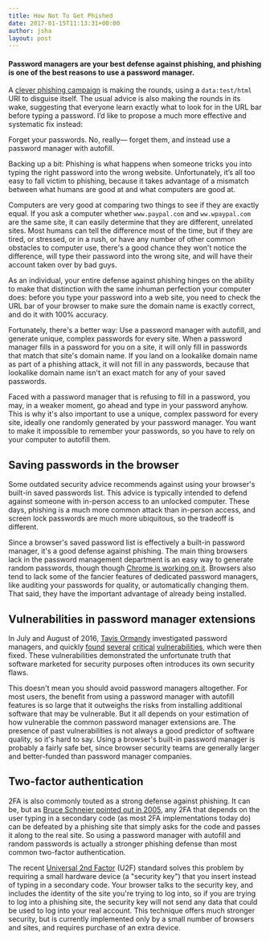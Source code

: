 ```yaml
---
title: How Not To Get Phished
date: 2017-01-15T11:13:31+00:00
author: jsha
layout: post
---
```


#### Password managers are your best defense against phishing, and phishing is one of the best reasons to use a password manager.

A [clever phishing campaign](https://www.wordfence.com/blog/2017/01/gmail-phishing-data-uri/?utm_source=list&utm_campaign=011217&utm_medium=email) is making the rounds, using a `data:test/html` URI to disguise itself. The usual advice is also making the rounds in its wake, suggesting that everyone learn exactly what to look for in the URL bar before typing a password. I’d like to propose a much more effective and systematic fix instead:

Forget your passwords. No, really&mdash; forget them, and instead use a password manager with autofill.

Backing up a bit: Phishing is what happens when someone tricks you into typing the right password into the wrong website. Unfortunately, it’s all too easy to fall victim to phishing, because it takes advantage of a mismatch between what humans are good at and what computers are good at.

Computers are very good at comparing two things to see if they are exactly equal. If you ask a computer whether `www.paypal.com` and `ww.wpaypal.com` are the same site, it can easily determine that they are different, unrelated sites. Most humans can tell the difference most of the time, but if they are tired, or stressed, or in a rush, or have any number of other common obstacles to computer use, there's a good chance they won't notice the difference, will type their password into the wrong site, and will have their account taken over by bad guys.

As an individual, your entire defense against phishing hinges on the ability to make that distinction with the same inhuman perfection your computer does: before you type your password into a web site, you need to check the URL bar of your browser to make sure the domain name is exactly correct, and do it with 100% accuracy.

Fortunately, there's a better way: Use a password manager with autofill, and generate unique, complex passwords for every site. When a password manager fills in a password for you on a site, it will only fill in passwords that match that site's domain name. If you land on a lookalike domain name as part of a phishing attack, it will not fill in any passwords, because that lookalike domain name isn't an exact match for any of your saved passwords.

Faced with a password manager that is refusing to fill in a password, you may, in a weaker moment, go ahead and type in your password anyhow. This is why it's also important to use a unique, complex password for every site, ideally one randomly generated by your password manager. You want to make it impossible to remember your passwords, so you have to rely on your computer to autofill them.

## Saving passwords in the browser

Some outdated security advice recommends against using your browser's built-in saved passwords list. This advice is typically intended to defend against someone with in-person access to an unlocked computer. These days, phishing is a much more common attack than in-person access, and screen lock passwords are much more ubiquitous, so the tradeoff is different.

Since a browser's saved password list is effectively a built-in password manager, it's a good defense against phishing. The main thing browsers lack in the password management department is an easy way to generate random passwords, though though [Chrome is working on it](https://www.chromium.org/developers/design-documents/password-generation). Browsers also tend to lack some of the fancier features of dedicated password managers, like auditing your passwords for quality, or automatically changing them. That said, they have the important advantage of already being installed.

## Vulnerabilities in password manager extensions

In July and August of 2016, [Tavis Ormandy](https://twitter.com/taviso) investigated password managers, and quickly [found](https://bugs.chromium.org/p/project-zero/issues/detail?id=884) [several](https://bugs.chromium.org/p/project-zero/issues/detail?id=888) [critical](https://bugs.chromium.org/p/project-zero/issues/detail?id=890) [vulnerabilities](https://bugs.chromium.org/p/project-zero/issues/detail?id=917), which were then fixed.  These vulnerabilities demonstrated the unfortunate truth that software marketed for security purposes often introduces its own security flaws.

This doesn't mean you should avoid password managers altogether. For most users, the benefit from using a password manager with autofill features is so large that it outweighs the risks from installing additional software that may be vulnerable. But it all depends on your estimation of how vulnerable the common password manager extensions are. The presence of past vulnerabilities is not always a good predictor of software quality, so it's hard to say. Using a browser's built-in password manager is probably a fairly safe bet, since browser security teams are generally larger and better-funded than password manager companies.

## Two-factor authentication

2FA is also commonly touted as a strong defense against phishing. It can be, but as [Bruce Schneier pointed out in 2005](https://www.schneier.com/blog/archives/2005/04/more_on_twofact.html), any 2FA that depends on the user typing in a secondary code (as most 2FA implementations today do) can be defeated by a phishing site that simply asks for the code and passes it along to the real site. So using a password manager with autofill and random passwords is actually a stronger phishing defense than most common two-factor authentication.

The recent [Universal 2nd Factor](https://en.wikipedia.org/wiki/Universal_2nd_Factor) (U2F) standard solves this problem by requiring a small hardware device (a "security key") that you insert instead of typing in a secondary code. Your browser talks to the security key, and includes the identity of the site you're trying to log into, so if you are trying to log into a phishing site, the security key will not send any data that could be used to log into your real account. This technique offers much stronger security, but is currently implemented only by a small number of browsers and sites, and requires purchase of an extra device.
